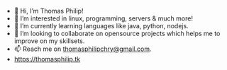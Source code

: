 - 👋 Hi, I’m Thomas Philip!
- 👀 I’m interested in linux, programming, servers & much more!
- 🌱 I’m currently learning languages like java, python, nodejs.
- 💞️ I’m looking to collaborate on opensource projects which helps me to improve on my skillsets.
- 📫 Reach me on thomasphilipchry@gmail.com.
- https://thomasphilip.tk

<!---
techytim12/techytim12 is a ✨ special ✨ repository because its `README.md` (this file) appears on your GitHub profile.
You can click the Preview link to take a look at your changes.
--->
